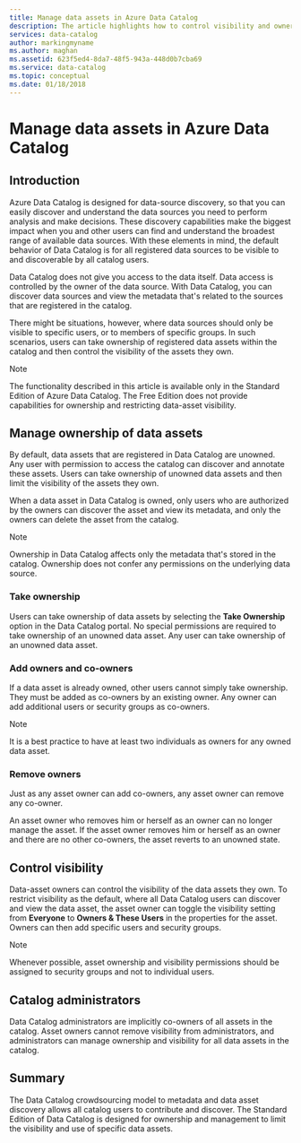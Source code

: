 ```yaml
---
title: Manage data assets in Azure Data Catalog
description: The article highlights how to control visibility and ownership of data assets registered in Azure Data Catalog.
services: data-catalog
author: markingmyname
ms.author: maghan
ms.assetid: 623f5ed4-8da7-48f5-943a-448d0b7cba69
ms.service: data-catalog
ms.topic: conceptual
ms.date: 01/18/2018
---
```

# Manage data assets in Azure Data Catalog
## Introduction
Azure Data Catalog is designed for data-source discovery, so that you can easily discover and understand the data sources you need to perform analysis and make decisions. These discovery capabilities make the biggest impact when you and other users can find and understand the broadest range of available data sources. With these elements in mind, the default behavior of Data Catalog is for all registered data sources to be visible to and discoverable by all catalog users.

Data Catalog does not give you access to the data itself. Data access is controlled by the owner of the data source. With Data Catalog, you can discover data sources and view the metadata that's related to the sources that are registered in the catalog.

There might be situations, however, where data sources should only be visible to specific users, or to members of specific groups. In such scenarios, users can take ownership of registered data assets within the catalog and then control the visibility of the assets they own.

> [!NOTE]
> The functionality described in this article is available only in the Standard Edition of Azure Data Catalog. The Free Edition does not provide capabilities for ownership and restricting data-asset visibility.
>
>

## Manage ownership of data assets
By default, data assets that are registered in Data Catalog are unowned. Any user with permission to access the catalog can discover and annotate these assets. Users can take ownership of unowned data assets and then limit the visibility of the assets they own.

When a data asset in Data Catalog is owned, only users who are authorized by the owners can discover the asset and view its metadata, and only the owners can delete the asset from the catalog.

> [!NOTE]
> Ownership in Data Catalog affects only the metadata that's stored in the catalog. Ownership does not confer any permissions on the underlying data source.
>
>

### Take ownership
Users can take ownership of data assets by selecting the **Take Ownership** option in the Data Catalog portal. No special permissions are required to take ownership of an unowned data asset. Any user can take ownership of an unowned data asset.

### Add owners and co-owners
If a data asset is already owned, other users cannot simply take ownership. They must be added as co-owners by an existing owner. Any owner can add additional users or security groups as co-owners.

> [!NOTE]
> It is a best practice to have at least two individuals as owners for any owned data asset.
>
>

### Remove owners
Just as any asset owner can add co-owners, any asset owner can remove any co-owner.

An asset owner who removes him or herself as an owner can no longer manage the asset. If the asset owner removes him or herself as an owner and there are no other co-owners, the asset reverts to an unowned state.

## Control visibility
Data-asset owners can control the visibility of the data assets they own. To restrict visibility as the default, where all Data Catalog users can discover and view the data asset, the asset owner can toggle the visibility setting from **Everyone** to **Owners & These Users** in the properties for the asset. Owners can then add specific users and security groups.

> [!NOTE]
> Whenever possible, asset ownership and visibility permissions should be assigned to security groups and not to individual users.
>
>

## Catalog administrators
Data Catalog administrators are implicitly co-owners of all assets in the catalog. Asset owners cannot remove visibility from administrators, and administrators can manage ownership and visibility for all data assets in the catalog.

## Summary
The Data Catalog crowdsourcing model to metadata and data asset discovery allows all catalog users to contribute and discover. The Standard Edition of Data Catalog is designed for ownership and management to limit the visibility and use of specific data assets.
